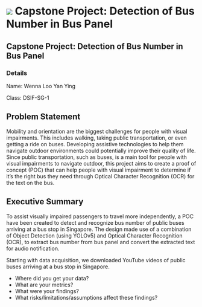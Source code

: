 # ![](https://ga-dash.s3.amazonaws.com/production/assets/logo-9f88ae6c9c3871690e33280fcf557f33.png) Capstone Project: Detection of Bus Number in Bus Panel

## Capstone Project: Detection of Bus Number in Bus Panel

### Details
Name: Wenna Loo Yan Ying

Class: DSIF-SG-1

## Problem Statement
Mobility and orientation are the biggest challenges for people with visual impairments. This includes walking, taking public transportation, or even getting a ride on buses. Developing assistive technologies to help them navigate outdoor environments could potentially improve their quality of life. Since public transportation, such as buses, is a main tool for people with visual impairments to navigate outdoor, this project aims to create a proof of concept (POC) that can help people with visual impairment to determine if it’s the right bus they need through Optical Character Recognition (OCR) for the text on the bus.


## Executive Summary
To assist visually impaired passengers to travel more independently, a POC have been created to detect and recognize bus number of public buses arriving at a bus stop in Singapore. The design made use of a combination of Object Detection (using YOLOv5) and Optical Character Recognition (OCR), to extract bus number from bus panel and convert the extracted text for audio notification.

Starting with data acquisition, we downloaded YouTube videos of public buses arriving at a bus stop in Singapore.

* Where did you get your data?
* What are your metrics?
* What were your findings?
* What risks/limitations/assumptions affect these findings?

